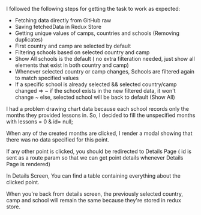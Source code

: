 I followed the following steps for getting the task to work as expected:
 - Fetching data directly from GitHub raw
 - Saving fetchedData in Redux Store
 - Getting unique values of camps, countries and schools (Removing duplicates)
 - First country and camp are selected by default
 - Filtering schools based on selected country and camp
 - Show All schools is the default ( no extra filteration needed, just show all elements that exist in both country and camp)
 - Whenever selected country or camp changes, Schools are filtered again to match specified values
 - If a specific school is already selected && selected country/camp changed =>
                    ~ if the school exists in the new filtered data, it won't change
                    ~ else, selected school will be back to default (Show All)

I had a problem drawing chart data because each school records only the months they provided lessons in. So, I decided to fill the unspecified months with lessons = 0 & id= null;

When any of the created months are clicked, I render a modal showing that there was no data specified for this point.

If any other point is clicked, you should be redirected to Details Page ( id is sent as a route param so that we can get point details whenever Details Page is rendered)

In Details Screen, You can find a table containing everything about the clicked point.

When you're back from details screen, the previously selected country, camp and school will remain the same because they're stored in redux store.
